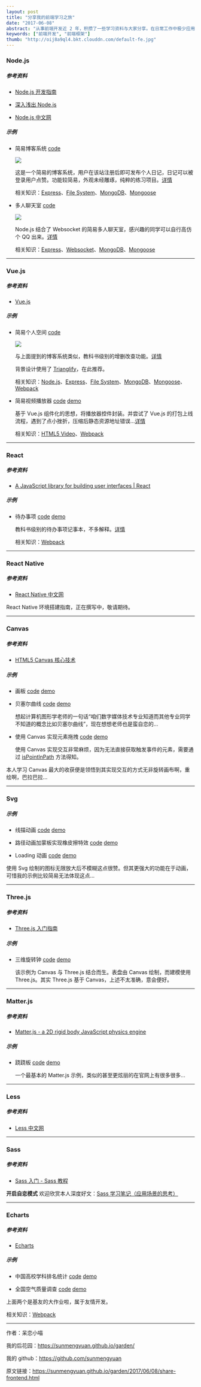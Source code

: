 ```yaml
---
layout: post
title: "分享我的前端学习之旅"
date: "2017-06-08"
abstract: "从事前端开发近 2 年，积攒了一些学习资料与大家分享。在日常工作中极少应用到下述知识，示例代码完全因个人兴趣而生，不地道之处欢迎大家前来吐槽指导！"
keywords: ["前端开发", "前端框架"]
thumb: "http://oij8a9ql4.bkt.clouddn.com/default-fe.jpg"
---
```


### Node.js ###

##### 参考资料 #####

+ [Node.js 开发指南](http://okj45byt5.bkt.clouddn.com/Node.js%E5%BC%80%E5%8F%91%E6%8C%87%E5%8D%97.pdf)

+ [深入浅出 Node.js](http://okj45byt5.bkt.clouddn.com/%E6%B7%B1%E5%85%A5%E6%B5%85%E5%87%BANode.js.pdf)

+ [Node.js 中文网](http://nodejs.cn/)

##### 示例 #####

+ 简易博客系统 [code](https://github.com/sunmengyuan/note/tree/master/node/expo)

    ![](http://oru3b8jlz.bkt.clouddn.com/effect-expo.jpg)
    
    这是一个简易的博客系统，用户在该站注册后即可发布个人日记，日记可以被登录用户点赞。功能较简易，外观未经雕琢，纯粹的练习项目。[详情](https://github.com/sunmengyuan/note/tree/master/node/expo)
    
    相关知识：[Express](http://www.expressjs.com.cn/)、[File System](http://nodejs.cn/api/fs.html)、[MongoDB](https://www.mongodb.com/)、[Mongoose](http://www.nodeclass.com/api/mongoose.html)

+ 多人聊天室 [code](https://github.com/sunmengyuan/note/tree/master/node/chat)

    ![](http://oru3b8jlz.bkt.clouddn.com/effect-chat.jpg)

    Node.js 结合了 Websocket 的简易多人聊天室，感兴趣的同学可以自行高仿个 QQ 出来。[详情](https://github.com/sunmengyuan/note/tree/master/node/chat)
    
    相关知识：[Express](http://www.expressjs.com.cn/)、[Websocket](https://socket.io/)、[MongoDB](https://www.mongodb.com/)、[Mongoose](http://www.nodeclass.com/api/mongoose.html)
   
*****

### Vue.js ###

##### 参考资料 #####

+ [Vue.js](http://cn.vuejs.org/)

##### 示例 #####

+ 简易个人空间 [code](https://github.com/sunmengyuan/note/tree/master/vue/zone)

    ![](http://oru3b8jlz.bkt.clouddn.com/effect-zone.jpg)
    
    与上面提到的博客系统类似，教科书级别的增删改查功能。[详情](https://github.com/sunmengyuan/note/tree/master/vue/zone)
    
    背景设计使用了 [Trianglify](https://github.com/qrohlf/trianglify)，在此推荐。

    相关知识：[Node.js](http://nodejs.cn/)、[Express](http://www.expressjs.com.cn/)、[File System](http://nodejs.cn/api/fs.html)、[MongoDB](https://www.mongodb.com/)、[Mongoose](http://www.nodeclass.com/api/mongoose.html)、[Webpack](https://webpack.github.io/docs/)

+ 简易视频播放器 [code](https://github.com/sunmengyuan/note/tree/master/vue/videoPlayer) [demo](https://sunmengyuan.github.io/demos/vue/videoPlayer)
    
    基于 Vue.js 组件化的思想，将播放器控件封装。并尝试了 Vue.js 的打包上线流程，遇到了点小挫折，压缩后静态资源地址错误...[详情](https://github.com/sunmengyuan/note/tree/master/vue/videoPlayer)
    
    相关知识：[HTML5 Video](https://developer.mozilla.org/zh-CN/docs/Web/Guide/HTML/Using_HTML5_audio_and_video)、[Webpack](https://webpack.github.io/docs/)
    
*****

### React ###

##### 参考资料 #####

+ [A JavaScript library for building user interfaces \| React](https://facebook.github.io/react/)

##### 示例 #####

+ 待办事项 [code](https://github.com/sunmengyuan/note/tree/master/react/todos) [demo](https://sunmengyuan.github.io/demos/react/todos)

    教科书级别的待办事项记事本，不多解释。[详情](https://github.com/sunmengyuan/note/tree/master/react/todos)
    
    相关知识：[Webpack](https://webpack.github.io/docs/)

*****

### React Native ###

##### 参考资料 #####

+ [React Native 中文网](http://reactnative.cn/)

React Native 环境搭建指南，正在撰写中，敬请期待。

*****

### Canvas ###

##### 参考资料 #####

+ [HTML5 Canvas 核心技术](http://okj45byt5.bkt.clouddn.com/HTML5%20Canvas%E6%A0%B8%E5%BF%83%E6%8A%80%E6%9C%AF.pdf)

##### 示例 #####

+ 画板 [code](https://github.com/sunmengyuan/note/blob/master/canvas/drawing.html) [demo](https://sunmengyuan.github.io/demos/canvas/drawing.html)
    
+ 贝塞尔曲线 [code](https://github.com/sunmengyuan/note/blob/master/canvas/bezierCurve.html) [demo](https://sunmengyuan.github.io/demos/canvas/bezierCurve.html)

    想起计算机图形学老师的一句话“咱们数字媒体技术专业知道而其他专业同学不知道的概念比如贝塞尔曲线”，现在想想老师也是蛮自恋的...

+ 使用 Canvas 实现元素拖拽 [code](https://github.com/sunmengyuan/note/blob/master/canvas/drag.html) [demo](https://sunmengyuan.github.io/demos/canvas/drag.html)

    使用 Canvas 实现交互非常麻烦，因为无法直接获取触发事件的元素，需要通过 [isPointInPath](http://www.runoob.com/jsref/met-canvas-ispointinpath.html) 方法得知。

本人学习 Canvas 最大的收获便是领悟到其实现交互的方式无非旋转画布啊，重绘啊，巴拉巴拉...

*****

### Svg ###

##### 示例 #####

+ 线描动画 [code](https://github.com/sunmengyuan/note/blob/master/svg/cat.html) [demo](https://sunmengyuan.github.io/demos/svg/cat.html)

+ 路径动画加蒙板实现橡皮擦特效 [code](https://github.com/sunmengyuan/note/blob/master/svg/paint.html) [demo](https://sunmengyuan.github.io/demos/svg/paint.html)

+ Loading 动画 [code](https://github.com/sunmengyuan/note/blob/master/svg/loading.html) [demo](https://sunmengyuan.github.io/demos/svg/loading.html)

使用 Svg 绘制的图标无限放大后不模糊这点很赞。但其更强大的功能在于动画，可惜我的示例比较简易无法体现这点...

*****

### Three.js ###

##### 参考资料 #####

+ [Three.js 入门指南](https://read.douban.com/reader/ebook/7412854/)

##### 示例 #####

+ 三维旋转钟 [code](https://github.com/sunmengyuan/note/blob/master/three/clock.html) [demo](https://sunmengyuan.github.io/demos/three/clock.html)

    该示例为 Canvas 与 Three.js 结合而生。表盘由 Canvas 绘制，而建模使用 Three.js。其实 Three.js 基于 Canvas，上述不太准确，意会便好。

*****

### Matter.js ###

##### 参考资料 #####

+ [Matter.js - a 2D rigid body JavaScript physics engine](http://brm.io/matter-js/)

##### 示例 #####

+ 跷跷板 [code](https://github.com/sunmengyuan/note/blob/master/matter/seesaw.html) [demo](https://sunmengyuan.github.io/demos/matter/seesaw.html)

    一个最基本的 Matter.js 示例，类似的甚至更炫丽的在官网上有很多很多...

*****

### Less ###

##### 参考资料 ####

+ [Less 中文网](http://lesscss.cn/)

*****

### Sass ###

##### 参考资料 #####

+ [Sass 入门 - Sass 教程](http://www.w3cplus.com/sassguide/)

__开启自恋模式__ 欢迎欣赏本人深度好文：[Sass 学习笔记（应用场景的思考）](https://sunmengyuan.github.io/garden/2017/05/17/sass-example.html)

*****

### Echarts ###

##### 参考资料 #####

+ [Echarts](http://echarts.baidu.com/)

##### 示例 #####

+ 中国高校学科排名统计 [code](https://github.com/sunmengyuan/note/tree/master/echarts/university) [demo](https://sunmengyuan.github.io/demos/echarts/university)

+ 全国空气质量调查 [code](https://github.com/sunmengyuan/note/tree/master/echarts/airpollution) [demo](https://sunmengyuan.github.io/demos/echarts/airpollution)

上面两个是基友的大作业啦，属于友情开发。

相关知识：[Webpack](https://webpack.github.io/docs/)

*****

作者：呆恋小喵

我的后花园：<https://sunmengyuan.github.io/garden/>

我的 github：<https://github.com/sunmengyuan>

原文链接：<https://sunmengyuan.github.io/garden/2017/06/08/share-frontend.html>
